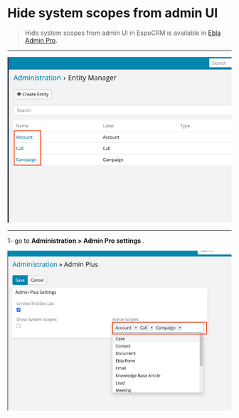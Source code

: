 # Hide system scopes from admin UI

> Hide system scopes from admin UI in EspoCRM is available in [Ebla Admin Pro](https://www.eblasoft.com.tr/espocrm-extension-page/espocrm-admin-pro).

---

![hide-system-scopes](../../_static/images/extensions/admin-pro/active-scope.png)

---

1- go to **Administration > Admin Pro settings** .

![hide-system-scopes](../../_static/images/extensions/admin-pro/active-scope-op.png)